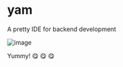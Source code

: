 # yam
A pretty IDE for backend development

![image](https://github.com/maplestarplayl/yam/assets/96908064/08726734-5738-40c3-96ce-3861da25b246)

Yummy! :yum: :yum: :yum:
